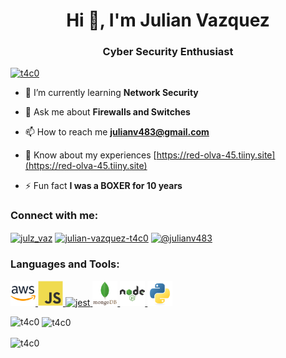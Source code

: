<h1 align="center">Hi 👋, I'm Julian Vazquez</h1>
<h3 align="center">Cyber Security Enthusiast</h3>

<p align="left"> <a href="https://github.com/ryo-ma/github-profile-trophy"><img src="https://github-profile-trophy.vercel.app/?username=t4c0" alt="t4c0" /></a> </p>

- 🌱 I’m currently learning **Network Security**

- 💬 Ask me about **Firewalls and Switches**

- 📫 How to reach me **julianv483@gmail.com**

- 📄 Know about my experiences [https://red-olva-45.tiiny.site](https://red-olva-45.tiiny.site)

- ⚡ Fun fact **I was a BOXER for 10 years**

<h3 align="left">Connect with me:</h3>
<p align="left">
<a href="https://twitter.com/julz_vaz" target="blank"><img align="center" src="https://raw.githubusercontent.com/rahuldkjain/github-profile-readme-generator/master/src/images/icons/Social/twitter.svg" alt="julz_vaz" height="30" width="40" /></a>
<a href="https://linkedin.com/in/julian-vazquez-t4c0" target="blank"><img align="center" src="https://raw.githubusercontent.com/rahuldkjain/github-profile-readme-generator/master/src/images/icons/Social/linked-in-alt.svg" alt="julian-vazquez-t4c0" height="30" width="40" /></a>
<a href="https://www.youtube.com/c/@julianv483" target="blank"><img align="center" src="https://raw.githubusercontent.com/rahuldkjain/github-profile-readme-generator/master/src/images/icons/Social/youtube.svg" alt="@julianv483" height="30" width="40" /></a>
</p>

<h3 align="left">Languages and Tools:</h3>
<p align="left"> <a href="https://aws.amazon.com" target="_blank" rel="noreferrer"> <img src="https://raw.githubusercontent.com/devicons/devicon/master/icons/amazonwebservices/amazonwebservices-original-wordmark.svg" alt="aws" width="40" height="40"/> </a> <a href="https://developer.mozilla.org/en-US/docs/Web/JavaScript" target="_blank" rel="noreferrer"> <img src="https://raw.githubusercontent.com/devicons/devicon/master/icons/javascript/javascript-original.svg" alt="javascript" width="40" height="40"/> </a> <a href="https://jestjs.io" target="_blank" rel="noreferrer"> <img src="https://www.vectorlogo.zone/logos/jestjsio/jestjsio-icon.svg" alt="jest" width="40" height="40"/> </a> <a href="https://www.mongodb.com/" target="_blank" rel="noreferrer"> <img src="https://raw.githubusercontent.com/devicons/devicon/master/icons/mongodb/mongodb-original-wordmark.svg" alt="mongodb" width="40" height="40"/> </a> <a href="https://nodejs.org" target="_blank" rel="noreferrer"> <img src="https://raw.githubusercontent.com/devicons/devicon/master/icons/nodejs/nodejs-original-wordmark.svg" alt="nodejs" width="40" height="40"/> </a> <a href="https://www.python.org" target="_blank" rel="noreferrer"> <img src="https://raw.githubusercontent.com/devicons/devicon/master/icons/python/python-original.svg" alt="python" width="40" height="40"/> </a> </p>

<p><img align="left" src="https://github-readme-stats.vercel.app/api/top-langs?username=t4c0&show_icons=true&locale=en&layout=compact" alt="t4c0" /></p>

<p>&nbsp;<img align="center" src="https://github-readme-stats.vercel.app/api?username=t4c0&show_icons=true&locale=en" alt="t4c0" /></p>

<p><img align="center" src="https://github-readme-streak-stats.herokuapp.com/?user=t4c0&" alt="t4c0" /></p>
